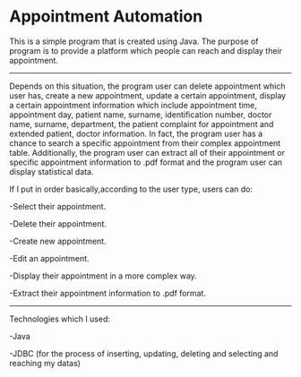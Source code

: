 # Appointment Automation

This is a simple program that is created using Java. The
purpose of program is to provide a platform which people can
reach and display their appointment.

---

Depends on this situation, the program user can delete
appointment which user has, create a new appointment, update a
certain appointment, display a certain appointment information
which include appointment time, appointment day, patient name,
surname, identification number, doctor name, surname,
department, the patient complaint for appointment and extended
patient, doctor information. In fact, the program user has a
chance to search a specific appointment from their complex
appointment table. Additionally, the program user can extract
all of their appointment or specific appointment information
to .pdf format and the program user can display statistical
data.

If I put in order basically,according to the user type, users can do:

-Select their appointment.

-Delete their appointment.

-Create new appointment.

-Edit an appointment.

-Display their appointment in a more complex way.

-Extract their appointment information to .pdf format.

---

Technologies which I used:

-Java

-JDBC (for the process of inserting, updating, deleting and selecting and reaching my datas)
